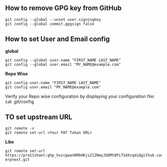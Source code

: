 ## How to remove GPG key from GitHub
```
git config --global --unset user.signingkey
git config --global commit.gpgsign false
```
## How to set User and Email config
**global**
```
git config --global user.name "FIRST_NAME LAST_NAME"
git config --global user.email "MY_NAME@example.com"
```
**Repo Wise**
```
git config user.name "FIRST_NAME LAST_NAME"
git config user.email "MY_NAME@example.com"
```
Verify your Repo wise configuration by displaying your configuration file:
cat .git/config

## TO set upstream URL
```
git remote -v
git remote set-url <Your PAT Tokan URL>
```
**Like**
```
git remote set-url https://pra11shant:ghp_hxzcgwanRMbHKjsZ1ZNmyJbDMt8Pi7S4Xcqdi@github.com/8848digital/jewellery-erpnext.git
```

